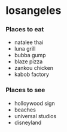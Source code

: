 # losangeles

### Places to eat
- natalee thai
- luna grill
- bubba gump
- blaze pizza
- zankou chicken
- kabob factory


### Places to see
- holloywood sign
- beaches
- universal studios
- disneyland
